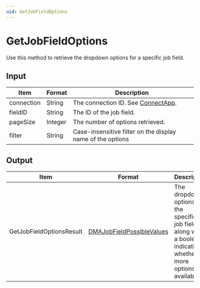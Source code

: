 ```yaml
---
uid: GetJobFieldOptions
---
```


# GetJobFieldOptions

Use this method to retrieve the dropdown options for a specific job field.

## Input

| Item       | Format  | Description                                                |
|------------|---------|------------------------------------------------------------|
| connection | String  | The connection ID. See [ConnectApp](xref:ConnectApp).      |
| fieldID    | String  | The ID of the job field.                                   |
| pageSize   | Integer | The number of options retrieved.                           |
| filter     | String  | Case-insensitive filter on the display name of the options |

## Output

| Item | Format | Description |
|--|--|--|
| GetJobFieldOptionsResult | [DMAJobFieldPossibleValues](xref:DMAJobFieldPossibleValues) | The dropdown options for the specified job field, along with a boolean indicating whether more options are available. |
